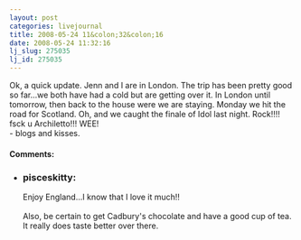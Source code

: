 ```yaml
---
layout: post
categories: livejournal
title: 2008-05-24 11&colon;32&colon;16
date: 2008-05-24 11:32:16
lj_slug: 275035
lj_id: 275035
---
```

Ok, a quick update. Jenn and I are in London. The trip has been pretty good so far...we both have had a cold but are getting over it. In London until tomorrow, then back to the house were we are staying. Monday we hit the road for Scotland. Oh, and we caught the finale of Idol last night. Rock!!!! fsck u Archiletto!!! WEE!  
\- blogs and kisses.


<div id="comments"><h4>Comments:</h4><div class="lj-comments"><ul>
<li><h3>pisceskitty: </h3>
<a id="comment-886"></a>
<p>Enjoy England...I know that I love it much!!<br>
<br>
Also, be certain to get Cadbury's chocolate and have a good cup of tea.  It really does taste better over there.</p>
</li>
</ul></div></div>
